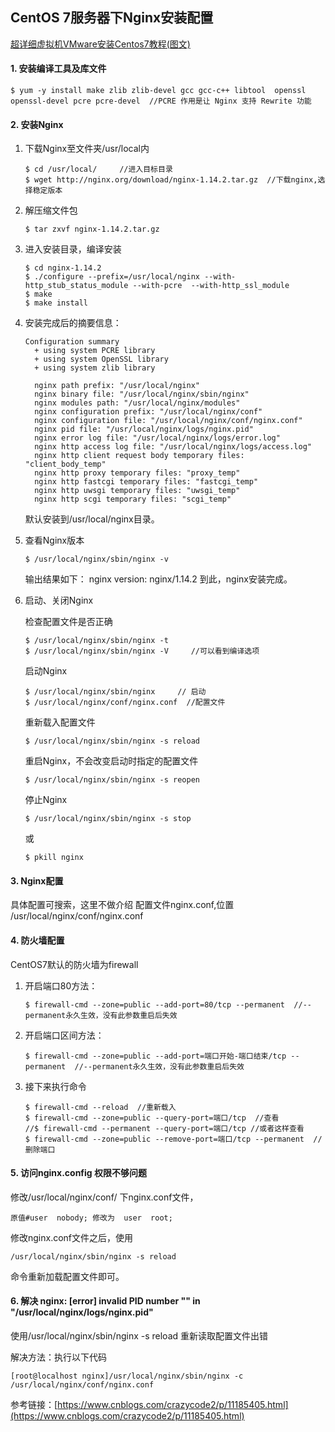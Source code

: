 ## CentOS 7服务器下Nginx安装配置

[超详细虚拟机VMware安装Centos7教程(图文)](https://zhuanlan.zhihu.com/p/145102034)

#### 1. 安装编译工具及库文件

```
$ yum -y install make zlib zlib-devel gcc gcc-c++ libtool  openssl openssl-devel pcre pcre-devel  //PCRE 作用是让 Nginx 支持 Rewrite 功能
```

#### 2. 安装Nginx

 1. 下载Nginx至文件夹/usr/local内

    ```
    $ cd /usr/local/     //进入目标目录
    $ wget http://nginx.org/download/nginx-1.14.2.tar.gz  //下载nginx,选择稳定版本
    ```

2. 解压缩文件包

   ```
   $ tar zxvf nginx-1.14.2.tar.gz
   ```
   
3. 进入安装目录，编译安装

   ```
   $ cd nginx-1.14.2
   $ ./configure --prefix=/usr/local/nginx --with-http_stub_status_module --with-pcre  --with-http_ssl_module
   $ make
   $ make install
   ```

4. 安装完成后的摘要信息：

   ```
   Configuration summary
     + using system PCRE library
     + using system OpenSSL library
     + using system zlib library
    
     nginx path prefix: "/usr/local/nginx"
     nginx binary file: "/usr/local/nginx/sbin/nginx"
     nginx modules path: "/usr/local/nginx/modules"
     nginx configuration prefix: "/usr/local/nginx/conf"
     nginx configuration file: "/usr/local/nginx/conf/nginx.conf"
     nginx pid file: "/usr/local/nginx/logs/nginx.pid"
     nginx error log file: "/usr/local/nginx/logs/error.log"
     nginx http access log file: "/usr/local/nginx/logs/access.log"
     nginx http client request body temporary files: "client_body_temp"
     nginx http proxy temporary files: "proxy_temp"
     nginx http fastcgi temporary files: "fastcgi_temp"
     nginx http uwsgi temporary files: "uwsgi_temp"
     nginx http scgi temporary files: "scgi_temp"
   ```

   默认安装到/usr/local/nginx目录。

5. 查看Nginx版本

   ```
   $ /usr/local/nginx/sbin/nginx -v
   ```

   输出结果如下：
   nginx version: nginx/1.14.2
   到此，nginx安装完成。

6. 启动、关闭Nginx

   检查配置文件是否正确

   ```
   $ /usr/local/nginx/sbin/nginx -t
   $ /usr/local/nginx/sbin/nginx -V     //可以看到编译选项
   ```

   启动Nginx

   ```
   $ /usr/local/nginx/sbin/nginx     // 启动
   $ /usr/local/nginx/conf/nginx.conf  //配置文件
   ```

   重新载入配置文件

   ```
   $ /usr/local/nginx/sbin/nginx -s reload
   ```

   重启Nginx，不会改变启动时指定的配置文件

   ```
   $ /usr/local/nginx/sbin/nginx -s reopen
   ```

   停止Nginx

   ```
   $ /usr/local/nginx/sbin/nginx -s stop
   ```

   或

   ```
   $ pkill nginx
   ```

#### 3. Nginx配置

具体配置可搜索，这里不做介绍
配置文件nginx.conf,位置
/usr/local/nginx/conf/nginx.conf

#### 4. 防火墙配置

CentOS7默认的防火墙为firewall

1. 开启端口80方法：

   ```
   $ firewall-cmd --zone=public --add-port=80/tcp --permanent  //--permanent永久生效，没有此参数重启后失效
   ```

2. 开启端口区间方法：

   ```
   $ firewall-cmd --zone=public --add-port=端口开始-端口结束/tcp --permanent  //--permanent永久生效，没有此参数重启后失效
   ```

3. 接下来执行命令

   ```
   $ firewall-cmd --reload  //重新载入
   $ firewall-cmd --zone=public --query-port=端口/tcp  //查看
   //$ firewall-cmd --permanent --query-port=端口/tcp //或者这样查看
   $ firewall-cmd --zone=public --remove-port=端口/tcp --permanent  //删除端口
   ```

#### 5. 访问nginx.config 权限不够问题

修改/usr/local/nginx/conf/ 下nginx.conf文件，

```
原值#user  nobody; 修改为  user  root;
```

修改nginx.conf文件之后，使用

```
/usr/local/nginx/sbin/nginx -s reload 
```

命令重新加载配置文件即可。

#### 6. 解决 nginx: [error] invalid PID number "" in "/usr/local/nginx/logs/nginx.pid"

使用/usr/local/nginx/sbin/nginx -s reload 重新读取配置文件出错

解决方法：执行以下代码

```
[root@localhost nginx]/usr/local/nginx/sbin/nginx -c /usr/local/nginx/conf/nginx.conf
```

参考链接：[https://www.cnblogs.com/crazycode2/p/11185405.html](https://www.cnblogs.com/crazycode2/p/11185405.html)